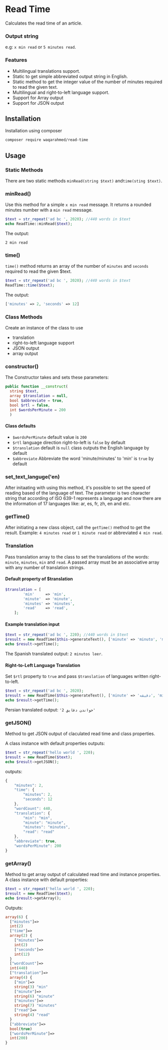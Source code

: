 # Read Time

Calculates the read time of an article.

### Output string
e.g: `x min read` or `5 minutes read`.

### Features
- Multilingual translations support.
- Static to get simple abbreviated output string in English.
- Static method to get the integer value of the number of minutes required to read the given text.
- Multilingual and right-to-left language support.
- Support for Array output
- Support for JSON output

## Installation
Installation using composer
```bash
composer require waqarahmed/read-time
```
## Usage
### Static Methods

There are two static methods `minRead(string $text)` and`time(sting $text)`.

### minRead()
Use this method for a simple `x min read` message. It returns a rounded minutes number with a `min read` message.

```php
$text = str_repeat('ad bc ', 2020); //440 words in $text
echo ReadTime::minRead($text);
```
The output:

`2 min read`

### time()
`time()` method returns an array of the number of `minutes` and `seconds` required to read the given $text.
```php
$text = str_repeat('ad bc ', 2020); //440 words in $text
ReadTime::time($text);
```
The output:
```php
['minutes' => 2, 'seconds' => 12]
```

### Class Methods
Create an instance of the class to use 
- translation
- right-to-left language support 
- JSON output
- array output

### constructor()
The Constructor takes and sets these parameters:
```php
public function __construct(
  string $text, 
  array $translation = null, 
  bool $abbreviate = true, 
  bool $rtl = false, 
  int $wordsPerMinute = 200
  )
  ```
  #### Class defaults
  - `$wordsPerMinute` default value is `200`
  - `$rtl` language direction right-to-left is `false` by default
  - `$translation` default is `null` class outputs the English language by default
  - `$abbreviate` Abbreviate the word 'minute/minutes' to 'min' is `true` by default
### set_text_languge('en)
After initaating with using this method, it's possible to set the speed of reading
based of the language of text.
The parameter is two character string that according of ISO 639-1 represents a language
and now there are the information of 17 languages like: ar, es, fr, zh, en and etc.
### getTime()
After initiating a new class object, call the `getTime()` method to get the result.
Example:
`4 minutes read` or `1 minute read` or abbreviated `4 min read`.

### Translation
Pass translation array to the class to set the translations of the words: `minute`, `minutes`, `min` and `read`.
A passed array must be an associative array with any number of translation strings.
#### Default property of $translation
```php
$translation = [
        'min'     => 'min',
        'minute'  => 'minute',
        'minutes' => 'minutes',
        'read'    => 'read',
    ];

```
#### Example translation input
```php
$text = str_repeat('ad bc ', 220); //440 words in $text
$result = new ReadTime($this->generateText(), ['minute' => 'minuto', 'minutes' => 'minutos', 'read' => 'leer'], false);
echo $result->getTime();
```
The Spanish translated output: `2 minutos leer`.

#### Right-to-Left Language Translation
Set `$rtl` property to `true` and pass `$translation` of languages written right-to-left.
```php
$text = str_repeat('ad bc ', 2020);
$result = new ReadTime($this->generateText(), ['minute' => 'دقیقه', 'minutes' => 'دقایق', 'read' => 'خواندن'], false, true);
echo $result->getTime();
```
Persian translated output: `'خواندن دقایق 2'`

### getJSON()
Method to get JSON output of claculated read time and class properties.

A class instance with default properties outputs:
```php
$text = str_repeat('hello world ', 220);
$result = new ReadTime($text);
echo $result->getJSON();
```

outputs:
```javascript
{
    "minutes": 2,
    "time": {
        "minutes": 2,
        "seconds": 12
    },
    "wordCount": 440,
    "translation": {
        "min": "min",
        "minute": "minute",
        "minutes": "minutes",
        "read": "read"
    },
    "abbreviate": true,
    "wordsPerMinute": 200
}
```

### getArray()
Method to get array output of calculated read time and instance properties.
A class instance with default properties:
```php
$text = str_repeat('hello world ', 220);
$result = new ReadTime($text);
echo $result->getArray();
```
Outputs:
```php
array(6) {
  ["minutes"]=>
  int(2)
  ["time"]=>
  array(2) {
    ["minutes"]=>
    int(2)
    ["seconds"]=>
    int(12)
  }
  ["wordCount"]=>
  int(440)
  ["translation"]=>
  array(4) {
    ["min"]=>
    string(3) "min"
    ["minute"]=>
    string(6) "minute"
    ["minutes"]=>
    string(7) "minutes"
    ["read"]=>
    string(4) "read"
  }
  ["abbreviate"]=>
  bool(true)
  ["wordsPerMinute"]=>
  int(200)
}
```











